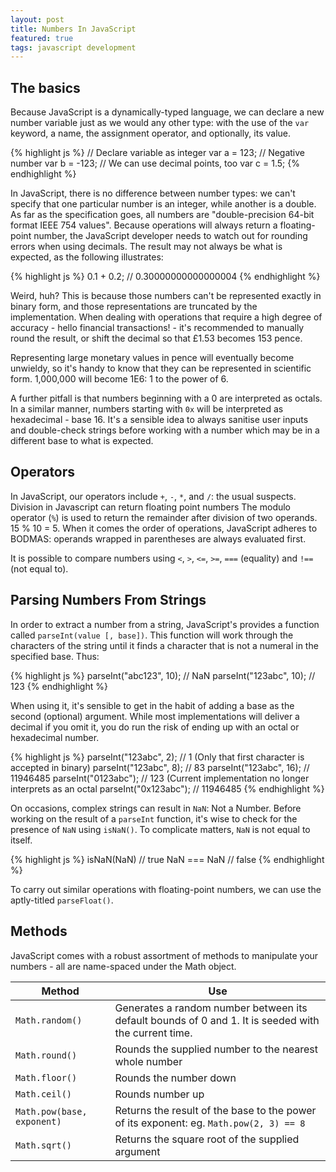 ```yaml
---
layout: post
title: Numbers In JavaScript
featured: true
tags: javascript development
---
```

## The basics
Because JavaScript is a dynamically-typed language, we can declare a new number variable just as we would any other type: with the use of the `var` keyword, a name, the assignment operator, and optionally, its value.

{% highlight js %}
// Declare variable as integer
var a = 123;
// Negative number
var b = -123;
// We can use decimal points, too
var c = 1.5;
{% endhighlight %}

In JavaScript, there is no difference between number types: we can't specify that one particular number is an integer, while another is a double. As far as the specification goes, all numbers are "double-precision 64-bit format IEEE 754 values". Because operations will always return a floating-point number, the JavaScript developer needs to watch out for rounding errors when using decimals. The result may not always be what is expected, as the following illustrates: 

{% highlight js %}
0.1 + 0.2;
// 0.30000000000000004
{% endhighlight %}

Weird, huh? This is because those numbers can't be represented exactly in binary form, and those representations are truncated by the implementation. 
When dealing with operations that require a high degree of accuracy - hello financial transactions! - it's recommended to manually round the result, or shift the decimal so that £1.53 becomes 153 pence. 

Representing large monetary values in pence will eventually become unwieldy, so it's handy to know that they can be represented in scientific form. 1,000,000 will become 1E6: 1 to the power of 6.   

A further pitfall is that numbers beginning with a 0 are interpreted as octals. In a similar manner, numbers starting with `0x` will be interpreted as hexadecimal - base 16. It's a sensible idea to always sanitise user inputs and double-check strings before working with a number which may be in a different base to what is expected.

## Operators

In JavaScript, our operators include `+`, `-`, `*`, and `/`: the usual suspects. Division in Javascript can return floating point numbers
The modulo operator (`%`) is used to return the remainder after division of two operands. 15 % 10 = 5.
When it comes the order of operations, JavaScript adheres to BODMAS: operands wrapped in parentheses are always evaluated first.

It is possible to compare numbers using `<`, `>`, `<=`, `>=`, `===` (equality) and `!==` (not equal to).

## Parsing Numbers From Strings
In order to extract a number from a string, JavaScript's provides a function called `parseInt(value [, base])`. This function will work through the characters of the string until it finds a character that is not a numeral in the specified base. Thus:

{% highlight js %}
parseInt("abc123", 10); // NaN
parseInt("123abc", 10); // 123
{% endhighlight %}

When using it, it's sensible to get in the habit of adding a base as the second (optional) argument. While most implementations will deliver a decimal if you omit it, you do run the risk of ending up with an octal or hexadecimal number.

{% highlight js %}
parseInt("123abc", 2); // 1 (Only that first character is accepted in binary) 
parseInt("123abc", 8); // 83
parseInt("123abc", 16); // 11946485
parseInt("0123abc"); // 123 (Current implementation no longer interprets as an octal 
parseInt("0x123abc"); // 11946485
{% endhighlight %}

On occasions, complex strings can result in `NaN`: Not a Number. Before working on the result of a `parseInt` function, it's wise to check for the presence of `NaN` using `isNaN()`. To complicate matters, `NaN` is not equal to itself. 

{% highlight js %}
isNaN(NaN) // true
NaN === NaN // false
{% endhighlight %}

To carry out similar operations with floating-point numbers, we can use the aptly-titled `parseFloat()`.

## Methods
JavaScript comes with a robust assortment of methods to manipulate your numbers - all are name-spaced under the Math object.

| Method | Use |
| --- | --- |
| `Math.random()` | Generates a random number between its default bounds of 0 and 1. It is seeded with the current time. |
| `Math.round()` | Rounds the supplied number to the nearest whole number |
| `Math.floor()` | Rounds the number down |
| `Math.ceil()` | Rounds number up |
| `Math.pow(base, exponent)` | Returns the result of the base to the power of its exponent: eg. `Math.pow(2, 3) == 8` |
| `Math.sqrt()` | Returns the square root of the supplied argument | 
